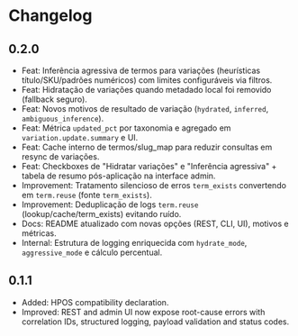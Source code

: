 # Changelog

## 0.2.0
- Feat: Inferência agressiva de termos para variações (heurísticas título/SKU/padrões numéricos) com limites configuráveis via filtros.
- Feat: Hidratação de variações quando metadado local foi removido (fallback seguro).
- Feat: Novos motivos de resultado de variação (`hydrated`, `inferred`, `ambiguous_inference`).
- Feat: Métrica `updated_pct` por taxonomia e agregado em `variation.update.summary` e UI.
- Feat: Cache interno de termos/slug_map para reduzir consultas em resync de variações.
- Feat: Checkboxes de "Hidratar variações" e "Inferência agressiva" + tabela de resumo pós-aplicação na interface admin.
- Improvement: Tratamento silencioso de erros `term_exists` convertendo em `term.reuse` (fonte `term_exists`).
- Improvement: Deduplicação de logs `term.reuse` (lookup/cache/term_exists) evitando ruído.
- Docs: README atualizado com novas opções (REST, CLI, UI), motivos e métricas.
- Internal: Estrutura de logging enriquecida com `hydrate_mode`, `aggressive_mode` e cálculo percentual.

## 0.1.1
- Added: HPOS compatibility declaration.
- Improved: REST and admin UI now expose root-cause errors with correlation IDs, structured logging, payload validation and status codes.
